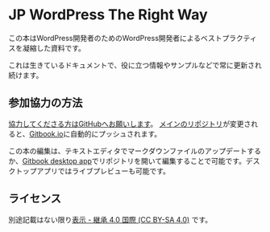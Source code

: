 # JP WordPress The Right Way

この本はWordPress開発者のためのWordPress開発者によるベストプラクティスを凝縮した資料です。

これは生きているドキュメントで、役に立つ情報やサンプルなどで常に更新され続けます。

## 参加協力の方法

[協力してくださる方はGitHubへお願いします](https://github.com/Tarendai/WordPress-The-Right-Way)。 [メインのリポジトリ](https://github.com/Tarendai/WordPress-The-Right-Way)が変更されると、[Gitbook.io](https://www.gitbook.io/book/tarendai/wordpress-the-right-way/activity)に自動的にプッシュされます。

この本の編集は、テキストエディタでマークダウンファイルのアップデートするか、[Gitbook desktop app](https://github.com/GitbookIO/editor/blob/master/README.md)でリポジトリを開いて編集することで可能です。デスクトップアプリではライブプレビューも可能です。

## ライセンス

別途記載はない限り[表示 - 継承 4.0 国際 \(CC BY-SA 4.0\)](http://creativecommons.org/licenses/by-sa/4.0/) です。

